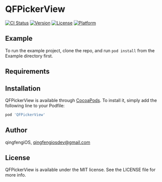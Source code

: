 # QFPickerView

[![CI Status](https://img.shields.io/travis/qingfengiOS/QFPickerView.svg?style=flat)](https://travis-ci.org/qingfengiOS/QFPickerView)
[![Version](https://img.shields.io/cocoapods/v/QFPickerView.svg?style=flat)](https://cocoapods.org/pods/QFPickerView)
[![License](https://img.shields.io/cocoapods/l/QFPickerView.svg?style=flat)](https://cocoapods.org/pods/QFPickerView)
[![Platform](https://img.shields.io/cocoapods/p/QFPickerView.svg?style=flat)](https://cocoapods.org/pods/QFPickerView)

## Example

To run the example project, clone the repo, and run `pod install` from the Example directory first.

## Requirements

## Installation

QFPickerView is available through [CocoaPods](https://cocoapods.org). To install
it, simply add the following line to your Podfile:

```ruby
pod 'QFPickerView'
```

## Author

qingfengiOS, qingfengiosdev@gmail.com

## License

QFPickerView is available under the MIT license. See the LICENSE file for more info.
